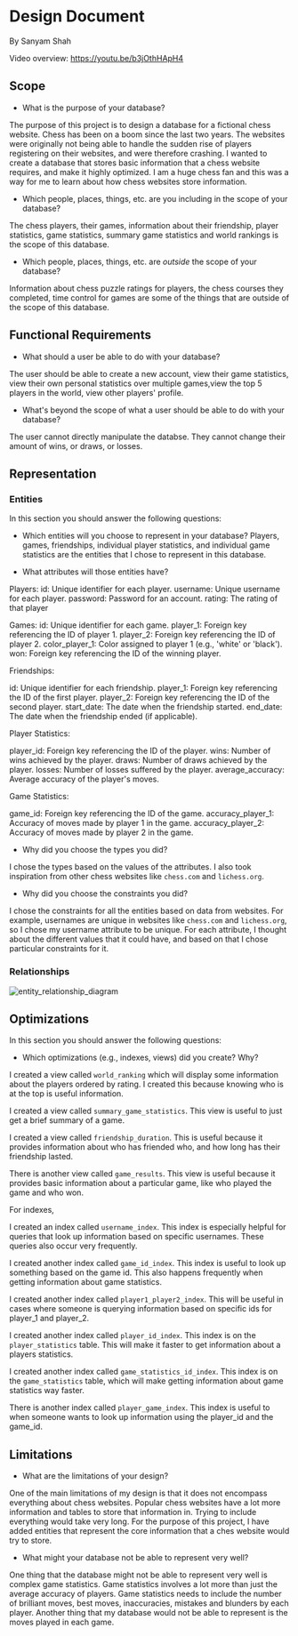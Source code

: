 # Design Document

By Sanyam Shah

Video overview: <https://youtu.be/b3jOthHApH4>

## Scope


* What is the purpose of your database?

The purpose of this project is to design a database for a fictional chess website. Chess has been on a boom since the last two years. The websites were originally not being able to handle the sudden rise of players registering on their websites, and were therefore crashing. I wanted to create a database that stores basic information that a chess website requires, and make it highly optimized. I am a huge chess fan and this was a way for me to learn about how chess websites store information.

* Which people, places, things, etc. are you including in the scope of your database?

The chess players, their games, information about their friendship, player statistics, game statistics, summary game statistics and world rankings is the scope of this database.

* Which people, places, things, etc. are *outside* the scope of your database?

Information about chess puzzle ratings for players, the chess courses they completed, time control for games are some of the things that are outside of the scope of this database.

## Functional Requirements

* What should a user be able to do with your database?

The user should be able to create a new account, view their game statistics, view their own personal statistics over multiple games,view the top 5 players in the world, view other players' profile.

* What's beyond the scope of what a user should be able to do with your database?

The user cannot directly manipulate the databse. They cannot change their amount of wins, or draws, or losses.

## Representation

### Entities

In this section you should answer the following questions:

* Which entities will you choose to represent in your database?
Players, games, friendships, individual player statistics, and individual game statistics are the entities that I chose to represent in this database.

* What attributes will those entities have?

Players:
id: Unique identifier for each player.
username: Unique username for each player.
password: Password for an account.
rating: The rating of that player

Games:
id: Unique identifier for each game.
player_1: Foreign key referencing the ID of player 1.
player_2: Foreign key referencing the ID of player 2.
color_player_1: Color assigned to player 1 (e.g., 'white' or 'black').
won: Foreign key referencing the ID of the winning player.

Friendships:

id: Unique identifier for each friendship.
player_1: Foreign key referencing the ID of the first player.
player_2: Foreign key referencing the ID of the second player.
start_date: The date when the friendship started.
end_date: The date when the friendship ended (if applicable).

Player Statistics:

player_id: Foreign key referencing the ID of the player.
wins: Number of wins achieved by the player.
draws: Number of draws achieved by the player.
losses: Number of losses suffered by the player.
average_accuracy: Average accuracy of the player's moves.

Game Statistics:

game_id: Foreign key referencing the ID of the game.
accuracy_player_1: Accuracy of moves made by player 1 in the game.
accuracy_player_2: Accuracy of moves made by player 2 in the game.


* Why did you choose the types you did?

I chose the types based on the values of the attributes. I also took inspiration from other chess websites like ```chess.com``` and ```lichess.org```.

* Why did you choose the constraints you did?

I chose the constraints for all the entities based on data from websites. For example, usernames are unique in websites like ```chess.com``` and ```lichess.org```, so I chose my username attribute to be unique. For each attribute, I thought about the different values that it could have, and based on that I chose particular constraints for it.



### Relationships

![entity_relationship_diagram](entity_relationship.jpg)

## Optimizations

In this section you should answer the following questions:

* Which optimizations (e.g., indexes, views) did you create? Why?

I created a view called ```world_ranking``` which will display some information about the players ordered by rating. I created this because knowing who is at the top is useful information.

I created a view called ```summary_game_statistics```. This view is useful to just get a brief summary of a game.

I created a view called ```friendship_duration```. This is useful because it provides information about who has friended who, and how long has their friendship lasted.

There is another view called ```game_results```. This view is useful because it provides basic information about a particular game, like who played the game and who won.

For indexes,

I created an index called ```username_index```. This index is especially helpful for queries that look up information based on specific usernames. These queries also occur very frequently.

I created another index called ```game_id_index```. This index is useful to look up something based on the game id. This also happens frequently when getting information about game statistics.

I created another index called ```player1_player2_index```. This will be useful in cases where someone is querying information based on specific ids for player_1 and player_2.

I created another index called ```player_id_index```. This index is on the ```player_statistics``` table. This will make it faster to get information about a players statistics.

I created another index called ```game_statistics_id_index```. This index is on the ```game_statistics``` table, which will make getting information about game statistics way faster.

There is another index called ```player_game_index```. This index is useful to when someone wants to look up information using the player_id and the game_id.

## Limitations


* What are the limitations of your design?

One of the main limitations of my design is that it does not encompass everything about chess websites. Popular chess websites have a lot more information and tables to store that information in. Trying to include everything would take very long. For the purpose of this project, I have added entities that represent the core information that a ches website would try to store.

* What might your database not be able to represent very well?

One thing that the database might not be able to represent very well is complex game statistics. Game statistics involves a lot more than just the average accuracy of players. Game statistics needs to include the number of brilliant moves, best moves, inaccuracies, mistakes and blunders by each player. Another thing that my database would not be able to represent is the moves played in each game.
